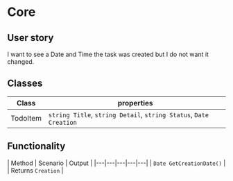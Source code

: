 # Core

## User story
I want to see a Date and Time the task was created but I do not want it changed.

## Classes
| Class | properties |
|---|---|
| TodoItem | `string Title`, `string Detail`, `string Status`, `Date Creation` |


## Functionality
| Method | Scenario | Output |
|---|---|---|---|---|
| `Date GetCreationDate()` |  | Returns `Creation` |
